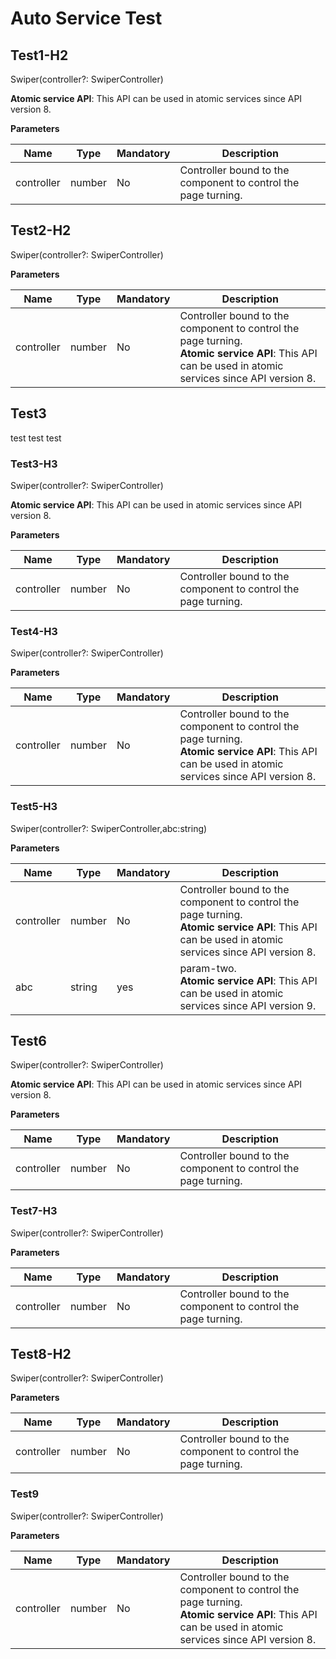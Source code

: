 # Auto Service Test

## Test1-H2

Swiper(controller?: SwiperController)

**Atomic service API**: This API can be used in atomic services since API version 8.

**Parameters**

| Name       | Type                                 | Mandatory  | Description                |
| ---------- | ------------------------------------- | ---- | -------------------- |
| controller | number | No   | Controller bound to the component to control the page turning.|

## Test2-H2

Swiper(controller?: SwiperController)

**Parameters**

| Name       | Type                                 | Mandatory  | Description                |
| ---------- | ------------------------------------- | ---- | -------------------- |
| controller | number | No   | Controller bound to the component to control the page turning.<br>**Atomic service API**: This API can be used in atomic services since API version 8.|

## Test3

test  test  test

### Test3-H3

Swiper(controller?: SwiperController)

**Atomic service API**: This API can be used in atomic services since API version 8.

**Parameters**

| Name       | Type                                 | Mandatory  | Description                |
| ---------- | ------------------------------------- | ---- | -------------------- |
| controller | number | No   | Controller bound to the component to control the page turning.|


### Test4-H3

Swiper(controller?: SwiperController)

**Parameters**

| Name       | Type                                 | Mandatory  | Description                |
| ---------- | ------------------------------------- | ---- | -------------------- |
| controller | number | No   | Controller bound to the component to control the page turning.<br>**Atomic service API**: This API can be used in atomic services since API version 8.|

### Test5-H3

Swiper(controller?: SwiperController,abc:string)

**Parameters**

| Name       | Type                                 | Mandatory  | Description                |
| ---------- | ------------------------------------- | ---- | -------------------- |
| controller | number | No   | Controller bound to the component to control the page turning.<br>**Atomic service API**: This API can be used in atomic services since API version 8.|
| abc | string | yes   | param-two.<br>**Atomic service API**: This API can be used in atomic services since API version 9.|


## Test6

Swiper(controller?: SwiperController)

**Atomic service API**: This API can be used in atomic services since API version 8.

**Parameters**

| Name       | Type                                 | Mandatory  | Description                |
| ---------- | ------------------------------------- | ---- | -------------------- |
| controller | number | No   | Controller bound to the component to control the page turning.|

### Test7-H3

Swiper(controller?: SwiperController)

**Parameters**

| Name       | Type                                 | Mandatory  | Description                |
| ---------- | ------------------------------------- | ---- | -------------------- |
| controller | number | No   | Controller bound to the component to control the page turning.|

## Test8-H2

Swiper(controller?: SwiperController)

**Parameters**

| Name       | Type                                 | Mandatory  | Description                |
| ---------- | ------------------------------------- | ---- | -------------------- |
| controller | number | No   | Controller bound to the component to control the page turning.|

### Test9

Swiper(controller?: SwiperController)

**Parameters**

| Name       | Type                                 | Mandatory  | Description                |
| ---------- | ------------------------------------- | ---- | -------------------- |
| controller | number | No   | Controller bound to the component to control the page turning.<br>**Atomic service API**: This API can be used in atomic services since API version 8.|
